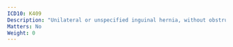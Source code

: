 ```yaml
---
ICD10: K409
Description: "Unilateral or unspecified inguinal hernia, without obstruction or gangrene"
Matters: No
Weight: 0
---
```


